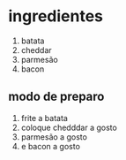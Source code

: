 # ingredientes

1. batata
2. cheddar
3. parmesão
4. bacon

## modo de preparo

1. frite a batata
2. coloque chedddar a gosto 
3. parmesão a gosto 
4. e bacon a gosto